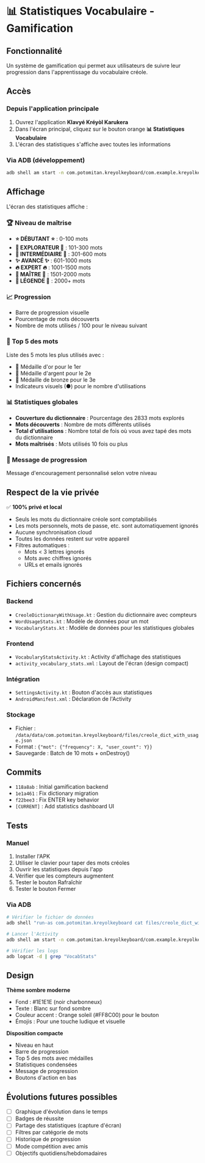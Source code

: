 # 📊 Statistiques Vocabulaire - Gamification

## Fonctionnalité

Un système de gamification qui permet aux utilisateurs de suivre leur progression dans l'apprentissage du vocabulaire créole.

## Accès

### Depuis l'application principale

1. Ouvrez l'application **Klavyé Kréyòl Karukera**
2. Dans l'écran principal, cliquez sur le bouton orange **📊 Statistiques Vocabulaire**
3. L'écran des statistiques s'affiche avec toutes les informations

### Via ADB (développement)

```bash
adb shell am start -n com.potomitan.kreyolkeyboard/com.example.kreyolkeyboard.gamification.VocabularyStatsActivity
```

## Affichage

L'écran des statistiques affiche :

### 🏆 Niveau de maîtrise
- **⭐ DÉBUTANT ⭐** : 0-100 mots
- **🌟 EXPLORATEUR 🌟** : 101-300 mots
- **💫 INTERMÉDIAIRE 💫** : 301-600 mots
- **✨ AVANCÉ ✨** : 601-1000 mots
- **🔥 EXPERT 🔥** : 1001-1500 mots
- **👑 MAÎTRE 👑** : 1501-2000 mots
- **🎯 LÉGENDE 🎯** : 2000+ mots

### 📈 Progression
- Barre de progression visuelle
- Pourcentage de mots découverts
- Nombre de mots utilisés / 100 pour le niveau suivant

### 🏅 Top 5 des mots
Liste des 5 mots les plus utilisés avec :
- 🥇 Médaille d'or pour le 1er
- 🥈 Médaille d'argent pour le 2e
- 🥉 Médaille de bronze pour le 3e
- Indicateurs visuels (●) pour le nombre d'utilisations

### 📊 Statistiques globales
- **Couverture du dictionnaire** : Pourcentage des 2833 mots explorés
- **Mots découverts** : Nombre de mots différents utilisés
- **Total d'utilisations** : Nombre total de fois où vous avez tapé des mots du dictionnaire
- **Mots maîtrisés** : Mots utilisés 10 fois ou plus

### 💬 Message de progression
Message d'encouragement personnalisé selon votre niveau

## Respect de la vie privée

✅ **100% privé et local**
- Seuls les mots du dictionnaire créole sont comptabilisés
- Les mots personnels, mots de passe, etc. sont automatiquement ignorés
- Aucune synchronisation cloud
- Toutes les données restent sur votre appareil
- Filtres automatiques :
  - Mots < 3 lettres ignorés
  - Mots avec chiffres ignorés
  - URLs et emails ignorés

## Fichiers concernés

### Backend
- `CreoleDictionaryWithUsage.kt` : Gestion du dictionnaire avec compteurs
- `WordUsageStats.kt` : Modèle de données pour un mot
- `VocabularyStats.kt` : Modèle de données pour les statistiques globales

### Frontend
- `VocabularyStatsActivity.kt` : Activity d'affichage des statistiques
- `activity_vocabulary_stats.xml` : Layout de l'écran (design compact)

### Intégration
- `SettingsActivity.kt` : Bouton d'accès aux statistiques
- `AndroidManifest.xml` : Déclaration de l'Activity

### Stockage
- Fichier : `/data/data/com.potomitan.kreyolkeyboard/files/creole_dict_with_usage.json`
- Format : `{"mot": {"frequency": X, "user_count": Y}}`
- Sauvegarde : Batch de 10 mots + onDestroy()

## Commits

- `118a8ab` : Initial gamification backend
- `1e1a461` : Fix dictionary migration 
- `f22bee3` : Fix ENTER key behavior
- `[CURRENT]` : Add statistics dashboard UI

## Tests

### Manuel
1. Installer l'APK
2. Utiliser le clavier pour taper des mots créoles
3. Ouvrir les statistiques depuis l'app
4. Vérifier que les compteurs augmentent
5. Tester le bouton Rafraîchir
6. Tester le bouton Fermer

### Via ADB
```bash
# Vérifier le fichier de données
adb shell "run-as com.potomitan.kreyolkeyboard cat files/creole_dict_with_usage.json" | head -50

# Lancer l'Activity
adb shell am start -n com.potomitan.kreyolkeyboard/com.example.kreyolkeyboard.gamification.VocabularyStatsActivity

# Vérifier les logs
adb logcat -d | grep "VocabStats"
```

## Design

**Thème sombre moderne**
- Fond : #1E1E1E (noir charbonneux)
- Texte : Blanc sur fond sombre
- Couleur accent : Orange soleil (#FF8C00) pour le bouton
- Émojis : Pour une touche ludique et visuelle

**Disposition compacte**
- Niveau en haut
- Barre de progression
- Top 5 des mots avec médailles
- Statistiques condensées
- Message de progression
- Boutons d'action en bas

## Évolutions futures possibles

- [ ] Graphique d'évolution dans le temps
- [ ] Badges de réussite
- [ ] Partage des statistiques (capture d'écran)
- [ ] Filtres par catégorie de mots
- [ ] Historique de progression
- [ ] Mode compétition avec amis
- [ ] Objectifs quotidiens/hebdomadaires
